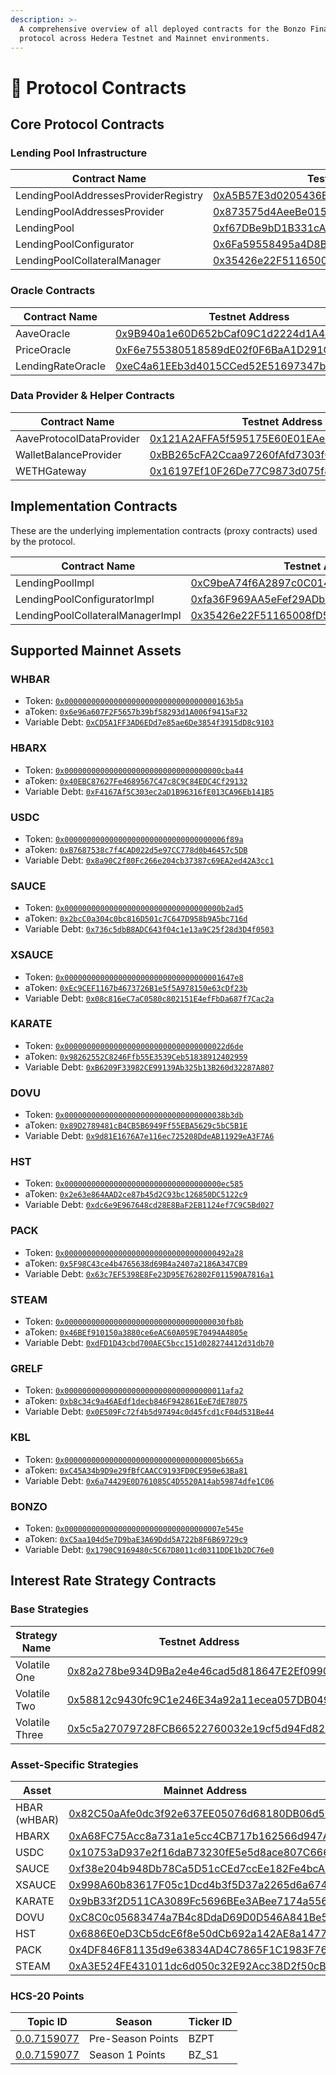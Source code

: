 ```yaml
---
description: >-
  A comprehensive overview of all deployed contracts for the Bonzo Finance
  protocol across Hedera Testnet and Mainnet environments.
---
```


# 📜 Protocol Contracts

## Core Protocol Contracts

### Lending Pool Infrastructure

<table><thead><tr><th width="242">Contract Name</th><th width="269">Testnet Address</th><th>Mainnet Address</th></tr></thead><tbody><tr><td>LendingPoolAddressesProviderRegistry</td><td><a href="https://hashscan.io/testnet/contract/0.0.4999344">0xA5B57E3d0205436Eb3bb7d0F49bf1C9E399110F8</a></td><td><a href="https://hashscan.io/mainnet/contract/0.0.7308449">0xE20273F10D1b85BaF56F6063cd5271C885427EC5</a></td></tr><tr><td>LendingPoolAddressesProvider</td><td><a href="https://hashscan.io/testnet/contract/0.0.4999346">0x873575d4AeeBe015AcF3BB17AAa9DD248cc76D68</a></td><td><a href="https://hashscan.io/mainnet/contract/0.0.7308451">0x76b846DAB3646527bfb75952E1f33AfAA72B56D1</a></td></tr><tr><td>LendingPool</td><td><a href="https://hashscan.io/testnet/contract/0.0.4999355">0xf67DBe9bD1B331cA379c44b5562EAa1CE831EbC2</a></td><td><a href="https://hashscan.io/mainnet/contract/0.0.7308459">0x236897c518996163E7b313aD21D1C9fCC7BA1afc</a></td></tr><tr><td>LendingPoolConfigurator</td><td><a href="https://hashscan.io/testnet/contract/0.0.4999359">0x6Fa59558495a4D8B1701ab7924fc5a249d63cfF0</a></td><td><a href="https://hashscan.io/mainnet/contract/0.0.7308462">0xf41332220e51Ca8dB22De683fB0157e644e7A963</a></td></tr><tr><td>LendingPoolCollateralManager</td><td><a href="https://hashscan.io/testnet/contract/0.0.4999415">0x35426e22F51165008fD594265b789C258f68D457</a></td><td><a href="https://hashscan.io/mainnet/contract/0.0.7308529">0x7687E1AaAD6cE335fb7d64ede7Dd7273De883698</a></td></tr></tbody></table>

### Oracle Contracts

| Contract Name     | Testnet Address                                                                                | Mainnet Address                                                                                |
| ----------------- | ---------------------------------------------------------------------------------------------- | ---------------------------------------------------------------------------------------------- |
| AaveOracle        | [0x9B940a1e60D652bCaf09C1d2224d1A4a544FDFb0](https://hashscan.io/testnet/contract/0.0.4999377) | [0xc0Bb4030b55093981700559a0B751DCf7Db03cBB](https://hashscan.io/mainnet/contract/0.0.7308480) |
| PriceOracle       | [0xF6e755380518589dE02f0F6BaA1D291C016992Cb](https://hashscan.io/testnet/contract/0.0.4999375) | [0x9F1981afD19e2881A4Acb39aa144c7fBc4a6D8b3](https://hashscan.io/mainnet/contract/0.0.7308479) |
| LendingRateOracle | [0xeC4a61EEb3d4015CCed52E51697347bf893931E7](https://hashscan.io/testnet/contract/0.0.4999378) | [0x2a9272C588c8b6C04757577d08285211C18232DD](https://hashscan.io/mainnet/contract/0.0.7308481) |

### Data Provider & Helper Contracts

| Contract Name            | Testnet Address                                                                                | Mainnet Address                                                                                |
| ------------------------ | ---------------------------------------------------------------------------------------------- | ---------------------------------------------------------------------------------------------- |
| AaveProtocolDataProvider | [0x121A2AFFA5f595175E60E01EAeF0deC43Cc3b024](https://hashscan.io/testnet/contract/0.0.4999382) | [0x78feDC4D7010E409A0c0c7aF964cc517D3dCde18](https://hashscan.io/mainnet/contract/0.0.7308483) |
| WalletBalanceProvider    | [0xBB265cFA2Ccaa97260fAfd7303fCE751F3081d51](https://hashscan.io/testnet/contract/0.0.4999416) | [0xD64ffB431cF66fDEDB6f98Af07c63F49295b69e5](https://hashscan.io/mainnet/contract/0.0.7308530) |
| WETHGateway              | [0x16197Ef10F26De77C9873d075f8774BdEc20A75d](https://hashscan.io/testnet/contract/0.0.4999384) | [0x9a601543e9264255BebB20Cef0E7924e97127105](https://hashscan.io/mainnet/contract/0.0.7308485) |

## Implementation Contracts

These are the underlying implementation contracts (proxy contracts) used by the protocol.

| Contract Name                    | Testnet Address                                                                                | Mainnet Address                                                                                |
| -------------------------------- | ---------------------------------------------------------------------------------------------- | ---------------------------------------------------------------------------------------------- |
| LendingPoolImpl                  | [0xC9beA74f6A2897c0C014Fe26e141c6518a2D2b8E](https://hashscan.io/testnet/contract/0.0.4999354) | [0x5290b075d737606fccccA2f745D7337E0fCe633B](https://hashscan.io/mainnet/contract/0.0.7308458) |
| LendingPoolConfiguratorImpl      | [0xfa36F969AA5eFef29ADb2cf895c5B286a8eD72b1](https://hashscan.io/testnet/contract/0.0.4999357) | [0x650f70Ec874DAB7464FEAc9Ba55D07f3896721a6](https://hashscan.io/mainnet/contract/0.0.7308461) |
| LendingPoolCollateralManagerImpl | [0x35426e22F51165008fD594265b789C258f68D457](https://hashscan.io/testnet/account/0.0.4999415)  | [0x7687E1AaAD6cE335fb7d64ede7Dd7273De883698](https://hashscan.io/mainnet/contract/0.0.7308529) |

## Supported Mainnet Assets

### WHBAR

* Token: [`0x0000000000000000000000000000000000163b5a`](https://hashscan.io/mainnet/token/0.0.1456986)&#x20;
* aToken: [`0x6e96a607F2F5657b39bf58293d1A006f9415aF32`](https://hashscan.io/mainnet/contract/0.0.7308509)&#x20;
* Variable Debt: [`0xCD5A1FF3AD6EDd7e85ae6De3854f3915dD8c9103`](https://hashscan.io/mainnet/contract/0.0.7308511)&#x20;

### HBARX

* Token: [`0x00000000000000000000000000000000000cba44`](https://hashscan.io/mainnet/token/0.0.834116)&#x20;
* aToken: [`0x40EBC87627Fe4689567C47c8C9C84EDC4Cf29132`](https://hashscan.io/mainnet/contract/0.0.7308502)&#x20;
* Variable Debt: [`0xF4167Af5C303ec2aD1B96316fE013CA96Eb141B5`](https://hashscan.io/mainnet/contract/0.0.7308504)&#x20;

### USDC

* Token: [`0x000000000000000000000000000000000006f89a`](https://hashscan.io/mainnet/token/0.0.456858)&#x20;
* aToken: [`0xB7687538c7f4CAD022d5e97CC778d0b46457c5DB`](https://hashscan.io/mainnet/contract/0.0.7308496)&#x20;
* Variable Debt: [`0x8a90C2f80Fc266e204cb37387c69EA2ed42A3cc1`](https://hashscan.io/mainnet/contract/0.0.7308498)&#x20;

### SAUCE

* Token: [`0x00000000000000000000000000000000000b2ad5`](https://hashscan.io/mainnet/token/0.0.731861)&#x20;
* aToken: [`0x2bcC0a304c0bc816D501c7C647D958b9A5bc716d`](https://hashscan.io/mainnet/contract/0.0.7308505)&#x20;
* Variable Debt: [`0x736c5dbB8ADC643f04c1e13a9C25f28d3D4f0503`](https://hashscan.io/mainnet/contract/0.0.7308507)&#x20;

### XSAUCE

* Token: [`0x00000000000000000000000000000000001647e8`](https://hashscan.io/mainnet/token/0.0.1460200)&#x20;
* aToken: [`0xEc9CEF1167b4673726B1e5f5A978150e63cDf23b`](https://hashscan.io/mainnet/contract/0.0.7308493)&#x20;
* Variable Debt: [`0x08c816eC7aC0580c802151E4efFbDa687f7Cac2a`](https://hashscan.io/mainnet/contract/0.0.7308495)&#x20;

### KARATE

* Token: [`0x000000000000000000000000000000000022d6de`](https://hashscan.io/mainnet/token/0.0.2283230)&#x20;
* aToken: [`0x98262552C8246Ffb55E3539Ceb51838912402959`](https://hashscan.io/mainnet/contract/0.0.7308499)&#x20;
* Variable Debt: [`0xB6209F33982CE99139Ab325b13B260d32287A807`](https://hashscan.io/mainnet/contract/0.0.7308501)&#x20;

### DOVU

* Token: [`0x000000000000000000000000000000000038b3db`](https://hashscan.io/mainnet/token/0.0.3716059)&#x20;
* aToken: [`0x89D2789481cB4CB5B6949Ff55EBA5629c5bC5B1E`](https://hashscan.io/mainnet/contract/0.0.7308512)&#x20;
* Variable Debt: [`0x9d81E1676A7e116ec725208DdeAB11929eA3F7A6`](https://hashscan.io/mainnet/contract/0.0.7308514)&#x20;

### HST

* Token: [`0x00000000000000000000000000000000000ec585`](https://hashscan.io/mainnet/token/0.0.968069)&#x20;
* aToken: [`0x2e63e864AAD2ce87b45d2C93bc126850DC5122c9`](https://hashscan.io/mainnet/contract/0.0.7308515)&#x20;
* Variable Debt: [`0xdc6e9E967648cd28E8BaF2EB1124ef7C9C5Bd027`](https://hashscan.io/mainnet/contract/0.0.7308517)&#x20;

### PACK

* Token: [`0x0000000000000000000000000000000000492a28`](https://hashscan.io/mainnet/token/0.0.4794920)&#x20;
* aToken: [`0x5F98C43ce4b4765638d69B4a2407a2186A347CB9`](https://hashscan.io/mainnet/contract/0.0.7308518)&#x20;
* Variable Debt: [`0x63c7EF5398E8Fe23D95E762802F011590A7816a1`](https://hashscan.io/mainnet/contract/0.0.7308520)&#x20;

### STEAM

* Token: [`0x000000000000000000000000000000000030fb8b`](https://hashscan.io/mainnet/token/0.0.3210123)&#x20;
* aToken: [`0x46BEf910150a3880ce6eAC60A059E70494A4805e`](https://hashscan.io/mainnet/contract/0.0.7308521)&#x20;
* Variable Debt: [`0xdFD1D43cbd700AEC5bcc151d028274412d31db70`](https://hashscan.io/mainnet/contract/0.0.7308523)&#x20;

### GRELF

* Token: [`0x000000000000000000000000000000000011afa2`](https://hashscan.io/mainnet/token/0.0.1159074)&#x20;
* aToken: [`0xb8c34c9a46AEdf1decb846F942861EeE7dE78075`](https://hashscan.io/mainnet/contract/0.0.8677321)&#x20;
* Variable Debt: [`0x0E509Fc72f4b5d97494c0d45fcd1cF04d531Be44`](https://hashscan.io/mainnet/contract/0.0.8677323)&#x20;

### KBL

* Token: [`0x00000000000000000000000000000000005b665a`](https://hashscan.io/mainnet/token/0.0.5989978)
* aToken: [`0xC45A34b9D9e29fBfCAACC9193FD0CE950e63Ba81`](https://hashscan.io/mainnet/contract/0.0.9132058)
* Variable Debt: [`0x6a74429E0D761085C4D5520A14ab59874dfe1C06`](https://hashscan.io/mainnet/contract/0.0.9132060)&#x20;

### BONZO

* Token: [`0x00000000000000000000000000000000007e545e`](https://hashscan.io/mainnet/token/0.0.8279134)
* aToken: [`0xC5aa104d5e7D9baE3A69Ddd5A722b8F6B69729c9`](https://hashscan.io/mainnet/contract/0.0.9155090)
* Variable Debt: [`0x1790C9169480c5C67D8011cd0311DDE1b2DC76e0`](https://hashscan.io/mainnet/contract/0.0.9155092?pr=1\&pa=1\&ps=1\&pf=1)

## Interest Rate Strategy Contracts

### Base Strategies

| Strategy Name  | Testnet Address                                                                                | Mainnet Address                                                                                |
| -------------- | ---------------------------------------------------------------------------------------------- | ---------------------------------------------------------------------------------------------- |
| Volatile One   | [0x82a278be934D9Ba2e4e46cad5d818647E2Ef0990](https://hashscan.io/testnet/contract/0.0.4999387) | [0x0eaD7dDfC2Bb172D4a899aad8E7b4d882067a001](https://hashscan.io/mainnet/contract/0.0.7308488) |
| Volatile Two   | [0x58812c9430fc9C1e246E34a92a11ecea057DB049](https://hashscan.io/testnet/contract/0.0.4674857) | [0xDa47ecEC5ba98eF6a8C3c4F7EaDa3FBda6f7EED9](https://hashscan.io/mainnet/contract/0.0.7308491) |
| Volatile Three | [0x5c5a27079728FCB66522760032e19cf5d94Fd823](https://hashscan.io/testnet/contract/0.0.3666324) | -                                                                                              |

### Asset-Specific Strategies

<table><thead><tr><th width="167">Asset</th><th>Mainnet Address</th></tr></thead><tbody><tr><td>HBAR (wHBAR)</td><td><a href="https://hashscan.io/mainnet/contract/0.0.7775843">0x82C50aAfe0dc3f92e637EE05076d68180DB06d58</a></td></tr><tr><td>HBARX</td><td><a href="https://hashscan.io/mainnet/contract/0.0.7775845">0xA68FC75Acc8a731a1e5cc4CB717b162566d947A8</a></td></tr><tr><td>USDC</td><td><a href="https://hashscan.io/mainnet/contract/0.0.7809070">0x10753aD937e2f16daB73230fE5e5d8ace807C666</a></td></tr><tr><td>SAUCE</td><td><a href="https://hashscan.io/mainnet/contract/0.0.7809074">0xf38e204b948Db78Ca5D51cCEd7ccEe182Fe4bcA8</a></td></tr><tr><td>XSAUCE</td><td><a href="https://hashscan.io/mainnet/contract/0.0.7775852">0x998A60b83617F05c1Dcd4b3f5D37a2265d6a674D</a></td></tr><tr><td>KARATE</td><td><a href="https://hashscan.io/mainnet/contract/0.0.7809076">0x9bB33f2D511CA3089Fc5696BEe3ABee7174a556a</a></td></tr><tr><td>DOVU</td><td><a href="https://hashscan.io/mainnet/contract/0.0.7775862">0xC8C0c05683474a7B4c8DdaD69D0D546A841Be5D4</a></td></tr><tr><td>HST</td><td><a href="https://hashscan.io/mainnet/contract/0.0.7775868">0x6886E0eD3Cb5dcE6f8e50dCb692a142AE8a14775</a></td></tr><tr><td>PACK</td><td><a href="https://hashscan.io/mainnet/contract/0.0.7775864">0x4DF846F81135d9e63834AD4C7865F1C1983F767a</a></td></tr><tr><td>STEAM</td><td><a href="https://hashscan.io/mainnet/contract/0.0.7775872">0xA3E524FE431011dc6d050c32E92Acc38D2f50cB4</a></td></tr></tbody></table>

### HCS-20 Points

| Topic ID                                                     | Season            | Ticker ID |
| ------------------------------------------------------------ | ----------------- | --------- |
| [0.0.7159077](https://hashscan.io/mainnet/topic/0.0.7159077) | Pre-Season Points | BZPT      |
| [0.0.7159077](https://hashscan.io/mainnet/topic/0.0.7159077) | Season 1 Points   | BZ\_S1    |
